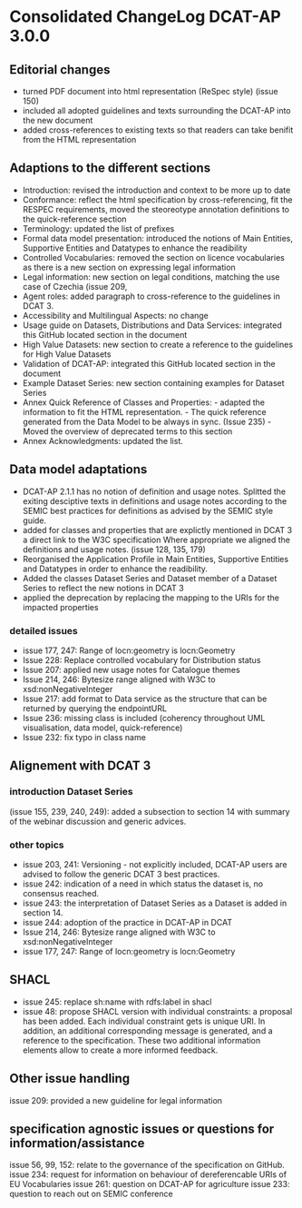 # Consolidated ChangeLog DCAT-AP 3.0.0

## Editorial changes

  - turned PDF document into html representation (ReSpec style) (issue 150)
  - included all adopted guidelines and texts surrounding the DCAT-AP into the new document
  - added cross-references to existing texts so that readers can take benifit from the HTML representation
  

##  Adaptions to the different sections

  - Introduction: revised the introduction and context to be more up to date
  - Conformance: reflect the html specification by cross-referencing, fit the RESPEC requirements, moved the steoreotype annotation definitions to the quick-reference section
  - Terminology: updated the list of prefixes
  - Formal data model presentation: introduced the notions of Main Entities, Supportive Entities and Datatypes to enhance the readibility
  - Controlled Vocabularies: removed the section on licence vocabularies as there is a new section on expressing legal information
  - Legal information: new section on legal conditions, matching the use case of Czechia (issue 209, 
  - Agent roles: added paragraph to cross-reference to the guidelines in DCAT 3.
  - Accessibility and Multilingual Aspects: no change
  - Usage guide on Datasets, Distributions and Data Services: integrated this GitHub located section in the document
  - High Value Datasets: new section to create a reference to the guidelines for High Value Datasets
  - Validation of DCAT-AP: integrated this GitHub located section in the document
  - Example Dataset Series: new section containing examples for Dataset Series
  - Annex Quick Reference of Classes and Properties: 
          - adapted the information to fit the HTML representation. 
          - The quick reference generated from the Data Model to be always in sync. (Issue 235)
          - Moved the overview of deprecated terms to this section
  - Annex Acknowledgments: updated the list.
  


## Data model adaptations

  - DCAT-AP 2.1.1 has no notion of definition and usage notes. Splitted the exiting desciptive texts in definitions and usage notes according to the SEMIC best practices for definitions as advised by the SEMIC style guide.
  - added for classes and properties that are explictly mentioned in DCAT 3 a direct link to the W3C specification
    Where appropriate we aligned the definitions and usage notes. (issue 128, 135, 179)
  - Reorganised the Application Profile in Main Entities, Supportive Entities and Datatypes in order to enhance the readibility.
  - Added the classes Dataset Series and Dataset member of a Dataset Series to reflect the new notions in DCAT 3 
  - applied the deprecation by replacing the mapping to the URIs for the impacted properties

### detailed issues

  - issue 177, 247: Range of locn:geometry is locn:Geometry  
  - Issue 228: Replace controlled vocabulary for Distribution status
  - Issue 207: applied new usage notes for Catalogue themes
  - Issue 214, 246: Bytesize range aligned with W3C to xsd:nonNegativeInteger
  - Issue 217: add format to Data service as the structure that can be returned by querying the endpointURL
  - Issue 236: missing class is included (coherency throughout UML visualisation, data model, quick-reference)
  - Issue 232: fix typo in class name



## Alignement with DCAT 3

### introduction Dataset Series
(issue 155, 239, 240, 249): added a subsection to section 14 with summary of the webinar discussion and generic advices.

### other topics

  - issue 203, 241: Versioning - not explicitly included, DCAT-AP users are advised to follow the generic DCAT 3 best practices.
  - issue 242: indication of a need in which status the dataset is, no consensus reached.
  - issue 243: the interpretation of Dataset Series as a Dataset is added in section 14. 
  - issue 244: adoption of the practice in DCAT-AP in DCAT
  - Issue 214, 246: Bytesize range aligned with W3C to xsd:nonNegativeInteger
  - issue 177, 247: Range of locn:geometry is locn:Geometry  


## SHACL
  - issue 245: replace sh:name with rdfs:label in shacl 
  - issue 48: propose SHACL version with individual constraints: a proposal has been added. 
           Each individual constraint gets is unique URI. In addition, an additional corresponding message is generated, and a reference to the specification.
           These two additional information elements allow to create a more informed feedback.

## Other issue handling

issue 209: provided a new guideline for legal information


## specification agnostic issues or questions for information/assistance
issue 56, 99, 152: relate to the governance of the specification on GitHub. 
issue 234: request for information on behaviour of dereferencable URIs of EU Vocabularies
issue 261: question on DCAT-AP for agriculture
issue 233: question to reach out on SEMIC conference


